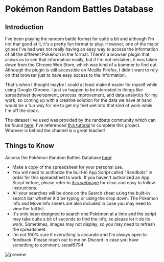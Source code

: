 # Pokémon Random Battles Database

## Introduction

I've been playing the random battle format for quite a bit and although I'm not that good at it, it's a pretty fun format to play. However, one of the major gripes I've had was not really having an easy way to access the information of all the different Pokémon in the format. There's a browser plugin that allows us to see that information easily, but if I'm not mistaken, it was taken down from the Chrome Web Store, which was kind of a bummer to find out. Although the plugin is still accessible on Mozilla Firefox, I didn't want to rely on that browser just to have easy access to the information.

That's when I thought maybe I could at least make it easier for myself while using Google Chrome. I just so happen to be interested in things like spreadsheet development, process improvement, and data analytics for my work, so coming up with a creative solution for the data we have at hand would be a fun way for me to get my feet wet into that kind of work while I'm off the clock. 

The dataset I've used was provided by the randbats community which can be found [here](https://pkmn.github.io/randbats/data/gen8randombattle.json). 
I've referenced [this tutorial](https://www.youtube.com/watch?v=ZKYvrD-3Ksc) to complete this project. Whoever is behind the channel is a great teacher!

## Things to Know
Access the Pokémon Random Battles Database [here](https://docs.google.com/spreadsheets/d/1GyjPifLBY1-_kF1PZRqNghrKC4MGVKPRcxS45CbVG5o/edit?usp=sharing)!

* Make a copy of the spreadsheet for your personal use. 
* You will need to authorize the built-in App Script called "Randbats" in order for this spreadsheet to work. If you haven't authorized an App Script before, please refer to [this webpage](https://spreadsheet.dev/authorizing-an-apps-script) for clear and easy to follow instructions. 
* All your searches will be done on the Search sheet using the built-in search bar whether it'd be typing or using the drop down. The Pokémon Info and Move Info sheets are also included in case you may need to view the full list. 
* It's only been designed to search one Pokémon at a time and the script may take quite a bit of seconds to find the info, so please let it do its work. Sometimes, images may not display, so you may need to refresh the spreadsheet. 
* I'm not 100% sure if everything is accurate and I'm always open to feedback. Please reach out to me on Discord in case you have something to comment. *seta#5704*

![preview](https://user-images.githubusercontent.com/101081243/191230903-c4bb79b0-03a3-4388-b4e8-13f638219e96.gif)

